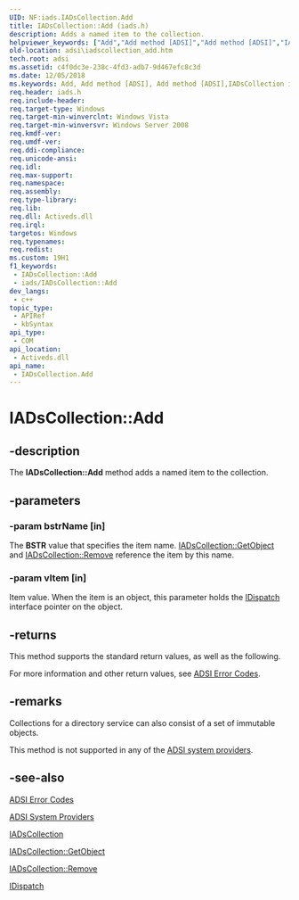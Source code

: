 ```yaml
---
UID: NF:iads.IADsCollection.Add
title: IADsCollection::Add (iads.h)
description: Adds a named item to the collection.
helpviewer_keywords: ["Add","Add method [ADSI]","Add method [ADSI]","IADsCollection interface","IADsCollection interface [ADSI]","Add method","IADsCollection.Add","IADsCollection::Add","_ds_iadscollection_add","adsi.iadscollection__add","adsi.iadscollection_add","iads/IADsCollection::Add"]
old-location: adsi\iadscollection_add.htm
tech.root: adsi
ms.assetid: c4f0dc3e-238c-4fd3-adb7-9d467efc8c3d
ms.date: 12/05/2018
ms.keywords: Add, Add method [ADSI], Add method [ADSI],IADsCollection interface, IADsCollection interface [ADSI],Add method, IADsCollection.Add, IADsCollection::Add, _ds_iadscollection_add, adsi.iadscollection__add, adsi.iadscollection_add, iads/IADsCollection::Add
req.header: iads.h
req.include-header: 
req.target-type: Windows
req.target-min-winverclnt: Windows Vista
req.target-min-winversvr: Windows Server 2008
req.kmdf-ver: 
req.umdf-ver: 
req.ddi-compliance: 
req.unicode-ansi: 
req.idl: 
req.max-support: 
req.namespace: 
req.assembly: 
req.type-library: 
req.lib: 
req.dll: Activeds.dll
req.irql: 
targetos: Windows
req.typenames: 
req.redist: 
ms.custom: 19H1
f1_keywords:
 - IADsCollection::Add
 - iads/IADsCollection::Add
dev_langs:
 - c++
topic_type:
 - APIRef
 - kbSyntax
api_type:
 - COM
api_location:
 - Activeds.dll
api_name:
 - IADsCollection.Add
---
```


# IADsCollection::Add


## -description

The <b>IADsCollection::Add</b> method adds a named item to the collection.

## -parameters

### -param bstrName [in]

The <b>BSTR</b> value that specifies the item name.  <a href="https://docs.microsoft.com/windows/desktop/api/iads/nf-iads-iadscollection-getobject">IADsCollection::GetObject</a> and  <a href="https://docs.microsoft.com/windows/desktop/api/iads/nf-iads-iadscollection-remove">IADsCollection::Remove</a> reference the item by this name.

### -param vItem [in]

Item value. When the item is an object, this parameter holds the  <a href="https://docs.microsoft.com/previous-versions/windows/desktop/api/oaidl/nn-oaidl-idispatch">IDispatch</a> interface pointer on the object.

## -returns

This method supports the standard return values, as well as the following.
      

For more information and other return values, see  <a href="https://docs.microsoft.com/windows/desktop/ADSI/adsi-error-codes">ADSI Error Codes</a>.

## -remarks

Collections for a directory service can also consist of a set of immutable objects.

This method is not supported in any of the  <a href="https://docs.microsoft.com/windows/desktop/ADSI/adsi-system-providers">ADSI system providers</a>.

## -see-also

<a href="https://docs.microsoft.com/windows/desktop/ADSI/adsi-error-codes">ADSI Error Codes</a>



<a href="https://docs.microsoft.com/windows/desktop/ADSI/adsi-system-providers">ADSI System
  Providers</a>



<a href="https://docs.microsoft.com/windows/desktop/api/iads/nn-iads-iadscollection">IADsCollection</a>



<a href="https://docs.microsoft.com/windows/desktop/api/iads/nf-iads-iadscollection-getobject">IADsCollection::GetObject</a>



<a href="https://docs.microsoft.com/windows/desktop/api/iads/nf-iads-iadscollection-remove">IADsCollection::Remove</a>



<a href="https://docs.microsoft.com/previous-versions/windows/desktop/api/oaidl/nn-oaidl-idispatch">IDispatch</a>

